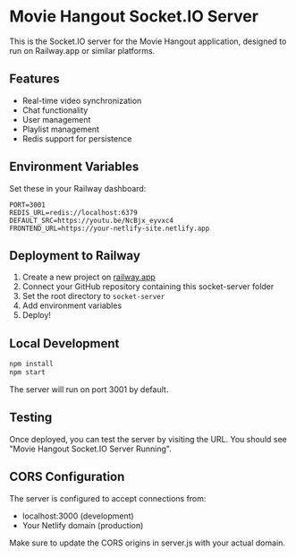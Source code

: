 # Movie Hangout Socket.IO Server

This is the Socket.IO server for the Movie Hangout application, designed to run on Railway.app or similar platforms.

## Features

- Real-time video synchronization
- Chat functionality
- User management
- Playlist management
- Redis support for persistence

## Environment Variables

Set these in your Railway dashboard:

```
PORT=3001
REDIS_URL=redis://localhost:6379
DEFAULT_SRC=https://youtu.be/NcBjx_eyvxc4
FRONTEND_URL=https://your-netlify-site.netlify.app
```

## Deployment to Railway

1. Create a new project on [railway.app](https://railway.app)
2. Connect your GitHub repository containing this socket-server folder
3. Set the root directory to `socket-server`
4. Add environment variables
5. Deploy!

## Local Development

```bash
npm install
npm start
```

The server will run on port 3001 by default.

## Testing

Once deployed, you can test the server by visiting the URL. You should see "Movie Hangout Socket.IO Server Running".

## CORS Configuration

The server is configured to accept connections from:
- localhost:3000 (development)
- Your Netlify domain (production)

Make sure to update the CORS origins in server.js with your actual domain.
